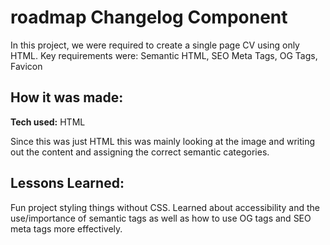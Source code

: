 # roadmap Changelog Component
In this project, we were required to create a single page CV using only HTML. Key requirements were: Semantic HTML, SEO Meta Tags, OG Tags, Favicon

## How it was made:

**Tech used:** HTML

Since this was just HTML this was mainly looking at the image and writing out the content and assigning the correct semantic categories.

## Lessons Learned:

Fun project styling things without CSS. Learned about accessibility and the use/importance of semantic tags as well as how to use 
OG tags and SEO meta tags more effectively.
